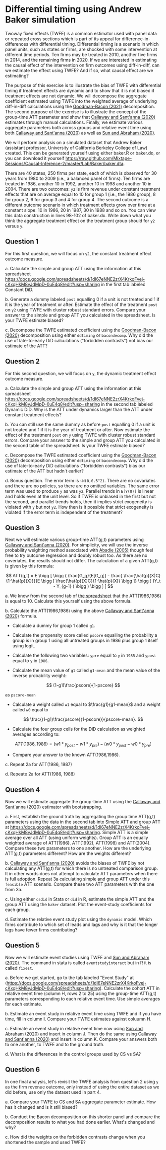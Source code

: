 # Differential timing using Andrew Baker simulation

Twoway fixed effects (TWFE) is a common estimator used with panel data or repeated cross sections which is part of its appeal for difference-in-differences with differential timing.  Differential timing is a scenario in which panel units, such as states or firms, are shocked with some intervention at different time periods.  Ten firms may be treated in 2010, another five firms in 2014, and the remaining firms in 2020.  If we are interested in estimating the causal effect of the intervention on firm outcomes using diff-in-diff, can we estimate the effect using TWFE? And if so, what causal effect are we estimating?

The purpose of this exercise is to illustrate the bias of TWFE with differential timing if treatment effects are dynamic and to show that it is not biased if treatment effects are not dynamic. We will decompose the aggregate coefficient estimated using TWFE into the weighted average of underlying diff-in-diff calculations using the [Goodman-Bacon (2021)](https://www.sciencedirect.com/science/article/abs/pii/S0304407621001445) decomposition. The second purpose of the exercise is to illustrate the concept of the group-time ATT parameter and show that [Callaway and Sant'anna (2020)](https://www.sciencedirect.com/science/article/abs/pii/S0304407620303948) estimates through manual calculations. Finally, we estimate various aggregate parameters both across groups and relative event time using both [Callaway and Sant'anna (2020)](https://www.sciencedirect.com/science/article/abs/pii/S0304407620303948) as well as [Sun and Abraham (2020)](https://www.sciencedirect.com/science/article/abs/pii/S030440762030378X). 

We will perform analysis on a simulated dataset that Andrew Baker (assistant professor, University of California Berkeley College of Law) created. This can be generated yourself using either baker.R or baker.do, or you can download it yourself https://raw.github.com/Mixtape-Sessions/Causal-Inference-2/master/Lab/Baker/baker.dta.

There are 40 states, 250 firms per state, each of which is observed for 30 years from 1980 to 2009 (i.e., a balanced panel of firms). Ten firms are treated in 1986, another 10 in 1992, another 10 in 1998 and another 10 in 2004. There are two outcomes: `y2` is firm revenue under constant treatment effects that are on average equal to 10 for group 1 (i.e., the 1986 group), 8 for group 2, 6 for group 3 and 4 for group 4. The second outcome is a different outcome scenario in which treatment effects grow over time at a constant slope: 10 in 1986, 20 in 1987, 30 in 1988 and so on. You can view this data construction in lines 98-102 of baker.do. Write down what you think the aggregate treatment effect on the treatment group should for `y2` versus `y`. 

## Question 1 

For this first question, we will focus on `y2`, the constant treatment effect outcome measure. 

a. Calculate the simple and group ATT using the information at this spreadsheet https://docs.google.com/spreadsheets/d/1dI67eNNE2zrX4KrkoFvej-cKxqHkM8yJdMpD-0uE4q8/edit?usp=sharing in the first tab labeled Constant DiD.

b. Generate a dummy labeled `post` equalling 0 if a unit is not treated and 1 if it is the year of treatment or after. Estimate the effect of the treatment `post` on `y2` using TWFE with cluster robust standard errors. Compare your answer to the simple and group ATT you calculated in the spreadsheet.  Is your TWFE estimate biased?

c. Decompose the TWFE estimated coefficient using the [Goodman-Bacon (2020)](https://www.sciencedirect.com/science/article/abs/pii/S0304407621001445) decomposition using either `ddtiming` or `bacondecomp`. Why did the use of late-to-early DiD calculations ("forbidden contrasts") not bias our estimate of the ATT?

## Question 2 

For this second question, we will focus on `y`, the dynamic treatment effect outcome measure.

a. Calculate the simple and group ATT using the information at this spreadsheet https://docs.google.com/spreadsheets/d/1dI67eNNE2zrX4KrkoFvej-cKxqHkM8yJdMpD-0uE4q8/edit?usp=sharing in the second tab labeled Dynamic DiD. Why is the ATT under dynamics larger than the ATT under constant treatment effects?

b. You can still use the same dummy as before `post` equalling 0 if a unit is not treated and 1 if it is the year of treatment or after. Now estimate the effect of the treatment `post` on `y` using TWFE with cluster robust standard errors. Compare your answer to the simple and group ATT you calculated in the second table of the spreadsheet.  Is your TWFE estimate biased?

c. Decompose the TWFE estimated coefficient using the [Goodman-Bacon (2020)](https://www.sciencedirect.com/science/article/abs/pii/S0304407621001445) decomposition using either `ddtiming` or `bacondecomp`. Why did the use of late-to-early DiD calculations ("forbidden contrasts") bias our estimate of the ATT but hadn't earlier?

d. Bonus question. The error term is `~N(0,0.5^2)`. There are no covariates and there are no policies, so there are no omitted variables. The same error term was used to produce `y` as was `y2`. Parallel trends in `E[Y(0)]` is linear and holds even at the unit level. So if TWFE is unbiased in the first but not the second, and parallel trends holds, then it implies strict exogeneity is violated with `y` but not `y2`. How then is it possible that strict exogeneity is violated if the error term is independent of the treatment?

## Question 3

Next we will estimate various group-time ATT(g,t) parameters using [Callaway and Sant'anna (2020)](https://www.sciencedirect.com/science/article/abs/pii/S0304407620303948). For simplicity, we will use the inverse probability weighting method associated with [Abadie (2005)](https://academic.oup.com/restud/article-abstract/72/1/1/1581053) though feel free to try outcome regression and doubly robust too. As there are no coveriates, the results should not differ.  The calculation of a given ATT(g,t) is given by this formula:

$$
   ATT(g,t) = E \bigg [ \bigg ( \frac{G_g}{E[G_g]} - \frac{ \frac{\hat{p}(X)C}{1-\hat{p}(X)}}{E \bigg [ \frac{\hat{p}(X)C}{1-\hat{p}(X)} \bigg ]} \bigg ) (Y_t - Y_{g-1} ) \bigg ) \bigg ] ]
$$

a. We know from the second tab of [the spreadsheet](https://docs.google.com/spreadsheets/d/1dI67eNNE2zrX4KrkoFvej-cKxqHkM8yJdMpD-0uE4q8/edit?usp=sharing) that the ATT(1986,1986) is equal to 10. Calculate this yourself using the above formula.

b. Calculate the ATT(1986,1986) using the above [Callaway and Sant'anna (2020)](https://www.sciencedirect.com/science/article/abs/pii/S0304407620303948) formula. 

- Calculate a dummy for group 1 called `g1`.
    
- Calculate the propensity score called `pscore` equalling the probability a group is in group 1 using all untreated groups in 1986 plus group 1 itself using logit.
  
- Calculate the following two variables: `ypre` equal to `y` in `1985` and `ypost` equal to `y` in `1986`.

- Calculate the mean value of `g1` called `g1-mean` and the mean value of the inverse probability weight:

$$
  (1-g1)\frac{pscore}{1-pscore}
$$

as `pscore-mean`

- Calculate a weight called `w1` equal to $\frac{g1}{g1-mean}$ and a weight called `w0` equal to

$$
\frac{(1-g1)\frac{pscore}{1-pscore}}{pscore-mean}. 
$$

- Calculate the four group cells for the DiD calculation as weighted averages according to:

$$
ATT(1986,1986) = \left( w1 * y_{post} - w1 * y_{pre} \right) - \left( w0 * y_{post} - w0 * y_{pre} \right)
$$

- Compare your answer to the known ATT(1986,1986). 

c. Repeat 2a for ATT(1986, 1987)
      
d. Repeate 2a for ATT(1986, 1988)


## Question 4

Now we will estimate aggregate the group-time ATT using the [Callaway and Sant'anna (2020)](https://www.sciencedirect.com/science/article/abs/pii/S0304407620303948) estimator with bootstrapping. 

a. First, establish the ground truth by aggregating the group time ATT(g,t) parameters using the data in the second tab into Simple ATT and group ATT at https://docs.google.com/spreadsheets/d/1dI67eNNE2zrX4KrkoFvej-cKxqHkM8yJdMpD-0uE4q8/edit?usp=sharing. Simple ATT is a simple average over all ATT (using uniform weights). Group ATT is an equally weighted average of ATT(1986), ATT(1992), ATT(1998) and ATT(2004). Compare these two parameters to one another.  How are the underlying ATT(g,t) parameters different?  How are the weights different?

b. [Callaway and Sant'anna (2020)](https://www.sciencedirect.com/science/article/abs/pii/S0304407620303948) avoids the biases of TWFE by not calculating any ATT(g,t) for which there is no untreated comparison group.  It in other words does not attempt to calculate ATT parameters when there is full adoption. Repeat 3a calculating simple and group ATT under this `feasible` ATT scenario.  Compare these two ATT parameters with the one from 3a.

c. Using either `csdid` in Stata or `did` in R, estimate the simple ATT and the group ATT using the `baker` dataset.  Plot the event-study coefficients for each group.

d. Estimate the relative event study plot using the `dynamic` model. Which firms contribute to which set of leads and lags and why is it that the longer lags have fewer firms contributing?

## Question 5 

Now we will estimate event studies using TWFE and [Sun and Abraham (2020)](https://www.sciencedirect.com/science/article/abs/pii/S030440762030378X). The command in stata is called `eventstudyinteract` but in R it is called `fixest`. 

a. Before we get started, go to the tab labeled "Event Study" at (https://docs.google.com/spreadsheets/d/1dI67eNNE2zrX4KrkoFvej-cKxqHkM8yJdMpD-0uE4q8/edit?usp=sharing). Calculate the cohort ATT in relative event time (column H, rows 2 to 25) using the group-time ATT(g,t) parameters corresponding to each relative event time.  Use simple averages for each estimate. 
  
b. Estimate an event study in relative event time using TWFE and if you have time, fill in column I. Compare your TWFE estimates against coluumn H.
  
c. Estimate an event study in relative event time now using [Sun and Abraham (2020)](https://www.sciencedirect.com/science/article/abs/pii/S030440762030378X) and insert in column J.  Then do the same using [Callaway and Sant'anna (2020)](https://www.sciencedirect.com/science/article/abs/pii/S0304407620303948?via%3Dihub) and insert in column K. Compare your answers both to one another, to TWFE and to the ground truth.
  
d. What is the differences in the control groups used by CS vs SA?

## Question 6

In one final analysis, let's revisit the TWFE analysis from question 2 using `y` as the firm revenue outcome, only instead of using the entire dataset as we did before, use only the dataset used in part 4. 

a. Compare your TWFE to CS and SA aggregate parameter estimate.  How has it changed and is it still biased?
   
b. Conduct the Bacon decomposition on this shorter panel and compare the decomposition results to what you had done earlier.  What's changed and why?
   
c. How did the weights on the forbidden contrasts change when you shortened the sample and used TWFE? 
